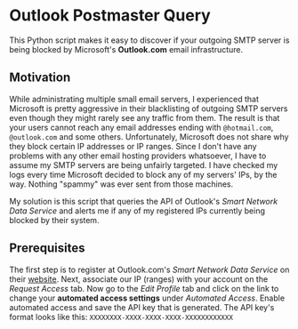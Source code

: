 # Outlook Postmaster Query

This Python script makes it easy to discover if your outgoing SMTP server is being blocked by Microsoft's 
**Outlook.com** email infrastructure.

## Motivation

While administrating multiple small email servers, I experienced that Microsoft is pretty aggressive in their 
blacklisting of outgoing SMTP servers even though they might rarely see any traffic from them. The result is that
your users cannot reach any email addresses ending with `@hotmail.com`, `@outlook.com` and some others. Unfortunately,
Microsoft does not share why they block certain IP addresses or IP ranges. Since I don't have any problems with any
other email hosting providers whatsoever, I have to assume my SMTP servers are being unfairly targeted. I have checked
my logs every time Microsoft decided to block any of my servers' IPs, by the way. Nothing "spammy" was ever sent from
those machines.

My solution is this script that queries the API of Outlook's _Smart Network Data Service_ and alerts me if any of my
registered IPs currently being blocked by their system.

## Prerequisites

The first step is to register at Outlook.com's _Smart Network Data Service_ on their 
[website](https://sendersupport.olc.protection.outlook.com/snds/). Next, associate our IP (ranges) with your account on
the _Request Access_ tab. Now go to the _Edit Profile_ tab and click on the link to change your 
**automated access settings** under _Automated Access_. Enable automated access and save the API key that is generated.
The API key's format looks like this: `XXXXXXXX-XXXX-XXXX-XXXX-XXXXXXXXXXXX`